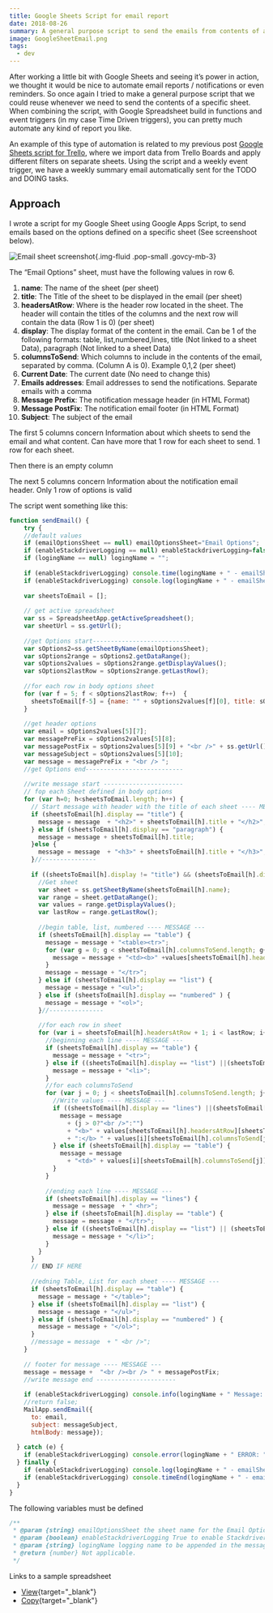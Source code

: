```yaml
---
title: Google Sheets Script for email report
date: 2018-08-26
summary: A general purpose script to send the emails from contents of a specific sheet. When combining the script, with Google Spreadsheet build in functions and event triggers (in my case Time Driven triggers), you can pretty much automate any kind of report you like.
image: GoogleSheetEmail.png
tags:
  - dev
---
```

After working a little bit with Google Sheets and seeing it’s power in action, we thought it would be nice to automate email reports / notifications or even reminders. So once again I tried to make a general purpose script that we could reuse whenever we need to send the contents of a specific sheet. When combining the script, with Google Spreadsheet build in functions and event triggers (in my case Time Driven triggers), you can pretty much automate any kind of report you like.

An example of this type of automation is related to my previous post [Google Sheets script for Trello](../google-sheets-script-for-trello/), where we import data from Trello Boards and apply different filters on separate sheets. Using the script and a weekly event trigger, we have a weekly summary email automatically sent for the TODO and DOING tasks.

## Approach

I wrote a script for my Google Sheet using Google Apps Script, to send emails based on the options defined on a specific sheet (See screenshoot below).

![Email sheet screenshot](../../img/GoogleSheetEmailOptions-1.png){.img-fluid .pop-small .govcy-mb-3}

The “Email Options” sheet, must have the following values in row 6.

1. **name**: The name of the sheet (per sheet)
2. **title**: The Title of the sheet to be displayed in the email (per sheet)
3. **headersAtRow**: Where is the header row located in the sheet. The header will contain the titles of the columns and the next row will contain the data (Row 1 is 0) (per sheet)
4. **display**: The display format of the content in the email. Can be 1 of the following formats: table, list,numbered,lines, title (Not linked to a sheet Data), paragraph (Not linked to a sheet Data)
5. **columnsToSend**: Which columns to include in the contents of the email, separated by comma. (Column A is 0). Example 0,1,2 (per sheet)
6. **Current Date**: The current date (No need to change this)
7. **Emails addresses**: Email addresses to send the notifications. Separate emails with a comma
8. **Message Prefix**: The notification message header (in HTML Format)
9. **Message PostFix**: The notification email footer (in HTML Format)
10. **Subject**: The subject of the email

The first 5 columns concern Information about which sheets to send the email and what content. Can have more that 1 row for each sheet to send. 1 row for each sheet.

Then there is an empty column

The next 5 columns concern Information about the notification email header. Only 1 row of options is valid

The script went something like this:

```js
function sendEmail() {
    try {
    //default values
    if (emailOptionsSheet == null) emailOptionsSheet="Email Options";
    if (enableStackdriverLogging == null) enableStackdriverLogging=false;
    if (logingName == null) logingName = "";
     
    if (enableStackdriverLogging) console.time(logingName + " - emailSheetContent");
    if (enableStackdriverLogging) console.log(logingName + " - emailSheetContent STARTED");
     
    var sheetsToEmail = [];
     
    // get active spreadsheet
    var ss = SpreadsheetApp.getActiveSpreadsheet();
    var sheetUrl = ss.getUrl();
     
    //get Options start---------------------------
    var sOptions2=ss.getSheetByName(emailOptionsSheet);
    var sOptions2range = sOptions2.getDataRange();
    var sOptions2values = sOptions2range.getDisplayValues();
    var sOptions2lastRow = sOptions2range.getLastRow();
     
    //for each row in body options sheet
    for (var f = 5; f < sOptions2lastRow; f++)  {
      sheetsToEmail[f-5] = {name: "" + sOptions2values[f][0], title: sOptions2values[f][1], headersAtRow : parseInt(sOptions2values[f][2],10), display: sOptions2values[f][3], columnsToSend: sOptions2values[f][4].split(",")};      
    }    
     
    //get header options    
    var email = sOptions2values[5][7];  
    var messagePreFix = sOptions2values[5][8];
    var messagePostFix = sOptions2values[5][9] + "<br />" + ss.getUrl();
    var messageSubject = sOptions2values[5][10];
    var message = messagePreFix + "<br /> ";
    //get Options end---------------------------
     
    //write message start ----------------------
    // fop each Sheet defined in body options
    for (var h=0; h<sheetsToEmail.length; h++) {
      // Start message with header with the title of each sheet ---- MESSAGE ---
      if (sheetsToEmail[h].display == "title") {
        message = message  + "<h2>" + sheetsToEmail[h].title + "</h2>";
      } else if (sheetsToEmail[h].display == "paragraph") {
        message = message + sheetsToEmail[h].title;
      }else {
        message = message  + "<h3>" + sheetsToEmail[h].title + "</h3>";
      }//---------------
       
      if ((sheetsToEmail[h].display != "title") && (sheetsToEmail[h].display != "paragraph")) {
        //Get sheet 
        var sheet = ss.getSheetByName(sheetsToEmail[h].name);
        var range = sheet.getDataRange();
        var values = range.getDisplayValues();      
        var lastRow = range.getLastRow();
         
        //begin table, list, numbered ---- MESSAGE ---
        if (sheetsToEmail[h].display == "table") {
          message = message + "<table><tr>";
          for (var g = 0; g < sheetsToEmail[h].columnsToSend.length; g++)  {
            message = message + "<td><b>" +values[sheetsToEmail[h].headersAtRow][sheetsToEmail[h].columnsToSend[g]] + "</b></td>";
          }
          message = message + "</tr>";
        } else if (sheetsToEmail[h].display == "list") {
          message = message + "<ul>";
        } else if (sheetsToEmail[h].display == "numbered" ) {
          message = message + "<ol>";
        }//---------------
         
        //for each row in sheet
        for (var i = sheetsToEmail[h].headersAtRow + 1; i < lastRow; i++)  {       
          //beginning each line ---- MESSAGE ---
          if (sheetsToEmail[h].display == "table") {
            message = message + "<tr>";
          } else if ((sheetsToEmail[h].display == "list") ||(sheetsToEmail[h].display == "numbered" )) {
            message = message + "<li>";
          }
          //for each columnsToSend
          for (var j = 0; j < sheetsToEmail[h].columnsToSend.length; j++)  {
            //Write values ---- MESSAGE ---
            if ((sheetsToEmail[h].display == "lines") ||(sheetsToEmail[h].display == "list") ||(sheetsToEmail[h].display == "numbered" )) {
              message = message 
                + (j > 0?"<br />":"")
                + "<b>" + values[sheetsToEmail[h].headersAtRow][sheetsToEmail[h].columnsToSend[j]]
                + ":</b> " + values[i][sheetsToEmail[h].columnsToSend[j]];
            } else if (sheetsToEmail[h].display == "table") {
              message = message 
                + "<td>" + values[i][sheetsToEmail[h].columnsToSend[j]] + "</td>";
            } 
          }
           
          //ending each line ---- MESSAGE ---
          if (sheetsToEmail[h].display == "lines") {
            message = message  + " <hr>";
          } else if (sheetsToEmail[h].display == "table") {
            message = message + "</tr>";
          } else if ((sheetsToEmail[h].display == "list") || (sheetsToEmail[h].display == "numbered" )) {
            message = message + "</li>";
          }
        }
      }
      // END IF HERE
       
      //edning Table, List for each sheet ---- MESSAGE ---
      if (sheetsToEmail[h].display == "table") {
        message = message + "</table>";
      } else if (sheetsToEmail[h].display == "list") {
        message = message + "</ul>";
      } else if (sheetsToEmail[h].display == "numbered" ) {
        message = message + "</ol>";
      }
      //message = message  + " <br />";
    }    
     
    // footer for message ---- MESSAGE ---
    message = message +  "<br /><br /> " + messagePostFix;
    //write message end ----------------------
    
    if (enableStackdriverLogging) console.info(logingName + " Message: " + message);
    //return false;
    MailApp.sendEmail({
      to: email,
      subject: messageSubject,
      htmlBody: message});
         
  } catch (e) {
    if (enableStackdriverLogging) console.error(logingName + " ERROR: " + e);    
  } finally {    
    if (enableStackdriverLogging) console.log(logingName + " - emailSheetContent ENDED");
    if (enableStackdriverLogging) console.timeEnd(logingName + " - emailSheetContent");
  }
}
```

The following variables must be defined

```js
/**
 * @param {string} emailOptionsSheet the sheet name for the Email Options. Default is "Email Options"
 * @param {boolean} enableStackdriverLogging True to enable Stackdriver Logging. Default is false
 * @param {string} logingName logging name to be appended in the message. Default is ""
 * @return {number} Not applicable.
 */
```

Links to a sample spreadsheet

- [View](https://drive.google.com/open?id=1_DcS39gq0B8T_Hn3lx8qPi1Ym4bqYt-Nhrbv84aApI8){target="_blank"}
- [Copy](https://docs.google.com/spreadsheets/d/1_DcS39gq0B8T_Hn3lx8qPi1Ym4bqYt-Nhrbv84aApI8/copy){target="_blank"}